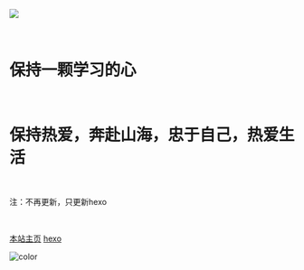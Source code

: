 ![](https://gitee.com/tianzhendong/img/raw/master//images/TianZD.png)

<br>

# 保持一颗学习的心

<br>

# 保持热爱，奔赴山海，忠于自己，热爱生活

<br>

注：不再更新，只更新hexo

<br>

[本站主页](README.md)    [hexo](http://tianzd.cn)





<!-- 背景色 -->
![color](./)

